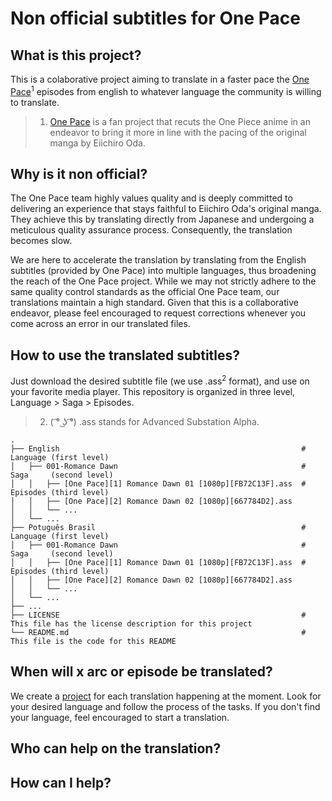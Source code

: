 # Non official subtitles for One Pace

## What is this project?
This is a colaborative project aiming to translate in a faster pace the [One Pace](https://onepace.net/)<sup>1</sup> episodes from english to whatever language the community is willing to translate.

> 1. [One Pace](https://onepace.net/) is a fan project that recuts the One Piece anime in an endeavor to bring it more in line with the pacing of the original manga by Eiichiro Oda.

## Why is it non official?
The One Pace team highly values quality and is deeply committed to delivering an experience that stays faithful to Eiichiro Oda's original manga. They achieve this by translating directly from Japanese and undergoing a meticulous quality assurance process. Consequently, the translation becomes slow.

We are here to accelerate the translation by translating from the English subtitles (provided by One Pace) into multiple languages, thus broadening the reach of the One Pace project. While we may not strictly adhere to the same quality control standards as the official One Pace team, our translations maintain a high standard. Given that this is a collaborative endeavor, please feel encouraged to request corrections whenever you come across an error in our translated files.

## How to use the translated subtitles?
Just download the desired subtitle file (we use .ass<sup>2</sup> format), and use on your favorite media player. This repository is organized in three level, Language > Saga > Episodes.

> 2. ( ͡° ͜ʖ ͡°) .ass stands for Advanced Substation Alpha.

    .
    ├── English                                                      # Language (first level)
    │   ├── 001-Romance Dawn                                         # Saga     (second level)
    │   │   ├── [One Pace][1] Romance Dawn 01 [1080p][FB72C13F].ass  # Episodes (third level)
    │   │   ├── [One Pace][2] Romance Dawn 02 [1080p][667784D2].ass
    │   │   └── ...
    │   └── ...
    ├── Potuguês Brasil                                              # Language (first level)
    │   ├── 001-Romance Dawn                                         # Saga     (second level)
    │   │   ├── [One Pace][1] Romance Dawn 01 [1080p][FB72C13F].ass  # Episodes (third level)
    │   │   ├── [One Pace][2] Romance Dawn 02 [1080p][667784D2].ass
    │   │   └── ...
    │   └── ...
    ├── ...
    ├── LICENSE                                                      # This file has the license description for this project
    └── README.md                                                    # This file is the code for this README

## When will x arc or episode be translated?
We create a [project](https://github.com/onepace-community-translation/subtitles/projects) for each translation happening at the moment. Look for your desired language and follow the process of the tasks. If you don't find your language, feel encouraged to start a translation.

## Who can help on the translation?
## How can I help?
